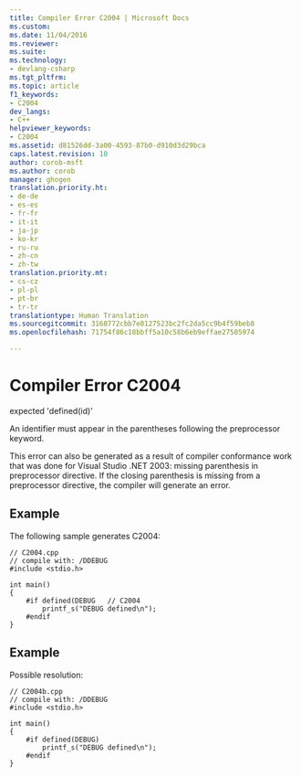 ```yaml
---
title: Compiler Error C2004 | Microsoft Docs
ms.custom: 
ms.date: 11/04/2016
ms.reviewer: 
ms.suite: 
ms.technology:
- devlang-csharp
ms.tgt_pltfrm: 
ms.topic: article
f1_keywords:
- C2004
dev_langs:
- C++
helpviewer_keywords:
- C2004
ms.assetid: d81526dd-3a00-4593-87b0-d910d3d29bca
caps.latest.revision: 10
author: corob-msft
ms.author: corob
manager: ghogen
translation.priority.ht:
- de-de
- es-es
- fr-fr
- it-it
- ja-jp
- ko-kr
- ru-ru
- zh-cn
- zh-tw
translation.priority.mt:
- cs-cz
- pl-pl
- pt-br
- tr-tr
translationtype: Human Translation
ms.sourcegitcommit: 3168772cbb7e8127523bc2fc2da5cc9b4f59beb8
ms.openlocfilehash: 71754f86c18bbff5a10c58b6eb9effae27505974

---
```

# Compiler Error C2004
expected 'defined(id)'  
  
 An identifier must appear in the parentheses following the preprocessor keyword.  
  
 This error can also be generated as a result of compiler conformance work that was done for Visual Studio .NET 2003: missing parenthesis in preprocessor directive. If the closing parenthesis is missing from a preprocessor directive, the compiler will generate an error.  
  
## Example  
 The following sample generates C2004:  
  
```  
// C2004.cpp  
// compile with: /DDEBUG  
#include <stdio.h>  
  
int main()   
{  
    #if defined(DEBUG   // C2004  
        printf_s("DEBUG defined\n");  
    #endif  
}  
```  
  
## Example  
 Possible resolution:  
  
```  
// C2004b.cpp  
// compile with: /DDEBUG  
#include <stdio.h>  
  
int main()   
{  
    #if defined(DEBUG)  
        printf_s("DEBUG defined\n");  
    #endif  
}  
```


<!--HONumber=Jan17_HO2-->


